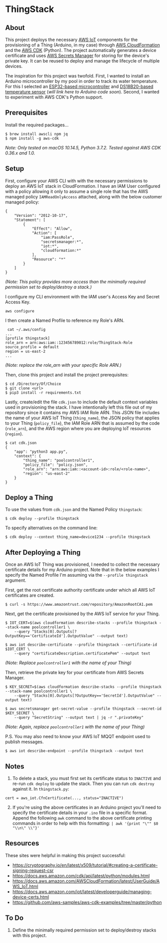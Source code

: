 # ThingStack

## About

This project deploys the necessary [AWS IoT](https://aws.amazon.com/iot/) components for the provisioning of a Thing (Arduino, in my case) through [AWS CloudFormation](https://aws.amazon.com/cloudformation/) and the [AWS CDK](https://aws.amazon.com/cdk/) (Python). The project automatically generates a device certificate and uses [AWS Secrets Manager](https://aws.amazon.com/secrets-manager/) for storing for the device's private key. It can be reused to deploy and manage the lifecycle of multiple devices.

The inspiration for this project was twofold. First, I wanted to install an Arduino microcontroller by my pool in order to track its water temperature. For this I selected an [ESP32-based microcontroller](https://www.amazon.com/dp/B0718T232Z/ref=cm_sw_em_r_mt_dp_U_HlShDb8YN7AT7) and [DS18B20-based temperature sensor](https://www.amazon.com/dp/B01MY8U394/ref=cm_sw_em_r_mt_dp_U_kmShDbWT4C6YH) (_will link here to Arduino code soon_). Second, I wanted to experiment with AWS CDK's Python support.

## Prerequisites
Install the required packages...
```
$ brew install awscli npm jq
$ npm install -g aws-cdk
```
_Note: Only tested on macOS 10.14.5, Python 3.7.2. Tested against AWS CDK 0.36.x and 1.0._

## Setup
First, configure your AWS CLI with with the necessary permissions to deploy an AWS IoT stack in CloudFormation. I have an IAM User configured with a policy allowing it only to assume a single role that has the AWS managed policy `IAMReadOnlyAccess` attached, along with the below customer managed policy:
```
{
    "Version": "2012-10-17",
    "Statement": [
        {
            "Effect": "Allow",
            "Action": [
                "iam:PassRole",
                "secretsmanager:*",
                "iot:*",
                "cloudformation:*"
            ],
            "Resource": "*"
        }
    ]
}
```
_(Note: This policy provides more access than the minimally required permission set to deploy/destroy a stack.)_

I configure my CLI environment with the IAM user's Access Key and Secret Access Key.
```
aws configure
```

I then create a Named Profile to reference my Role's ARN.
```
 cat ~/.aws/config
...
[profile thingstack]
role_arn = arn:aws:iam::123456789012:role/ThingStack-Role
source_profile = default
region = us-east-2
...
```
_(Note: replace the role_arn with your specific Role ARN.)_

Then, clone this project and install the project prerequisites:
```
$ cd /Directory/Of/Choice
$ git clone <url>
$ pip3 install -r requirements.txt
```

Lastly, create/edit the file `cdk.json` to include the default context variables used in provisioning the stack. I have intentionally left this file out of my repository since it contains my AWS IAM Role ARN. This JSON file includes the name of your AWS IoT Thing (`thing_name`), the JSON policy that applies to your Thing (`policy_file`), the IAM Role ARN that is assumed by the code (`role_arn`), and the AWS region where you are deploying IoT resources (`region`).

```
$ cat cdk.json 
{
    "app": "python3 app.py",
    "context": {
        "thing_name": "poolcontroller1",
        "policy_file": "policy.json",
        "role_arn": "arn:aws:iam::<account-id>:role/<role-name>",
        "region": "us-east-2"
    }
}
```

## Deploy a Thing
To use the values from `cdk.json` and the Named Policy `thingstack`:
```
$ cdk deploy --profile thingstack
```

To specify alternatives on the command line:
```
$ cdk deploy --context thing_name=device1234 --profile thingstack
```

## After Deploying a Thing
Once an AWS IoT Thing was provisioned, I needed to collect the necessary certificate details for my Arduino project. Note that in the below examples I specify the Named Profile I'm assuming via the `--profile thingstack` argument.

First, get the root certificate authority certificate under which all AWS IoT certificates are created.
```
$ curl -s https://www.amazontrust.com/repository/AmazonRootCA1.pem
```

Next, get the certificate provisioned by the AWS IoT service for your Thing.
```
$ IOT_CERT=$(aws cloudformation describe-stacks --profile thingstack --stack-name poolcontroller1 \
    --query "Stacks[0].Outputs[?OutputKey=='CertificateId'].OutputValue" --output text)

$ aws iot describe-certificate --profile thingstack --certificate-id $IOT_CERT \
    --query "certificateDescription.certificatePem" --output text
```
_(Note: Replace `poolcontroller1` with the name of your Thing)_

Then, retrieve the private key for your certificate from AWS Secrets Manager.
```
$ KEY_SECRET=$(aws cloudformation describe-stacks --profile thingstack --stack-name poolcontroller1 \
    --query "Stacks[0].Outputs[?OutputKey=='SecretId'].OutputValue" --output text)

$ aws secretsmanager get-secret-value --profile thingstack --secret-id $KEY_SECRET \
    --query "SecretString" --output text | jq -r ".privateKey"
```
_(Note: Again, replace `poolcontroller1` with the name of your Thing)_

P.S. You may also need to know your AWS IoT MQQT endpoint used to publish messages.
```
$ aws iot describe-endpoint --profile thingstack --output text
```

## Notes
1. To delete a stack, you must first set its certificate status to `INACTIVE` and re-run `cdk deploy` to update the stack. Then you can run `cdk destroy` against it. In `thingstack.py`:
```
cert = aws_iot.CfnCertificate(..., status="INACTIVE")
```
2. If you're using the above certificates in an Arduino project you'll need to specify the certificate details in your `.ino` file in a specific format. Append the following `awk` command to the above certificate printing commands in order to help with this formatting: `| awk '{print "\"" $0 "\\n\" \\"}'`

## Resources
These sites were helpful in making this project successful:
* https://cryptography.io/en/latest/x509/tutorial/#creating-a-certificate-signing-request-csr
* https://docs.aws.amazon.com/cdk/api/latest/python/modules.html
* https://docs.aws.amazon.com/AWSCloudFormation/latest/UserGuide/AWS_IoT.html
* https://docs.aws.amazon.com/iot/latest/developerguide/managing-device-certs.html
* https://github.com/aws-samples/aws-cdk-examples/tree/master/python

## To Do
1. Define the minimally required permission set to deploy/destroy stacks with this project.